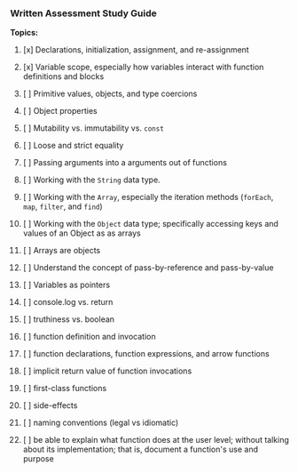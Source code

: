 ### Written Assessment Study Guide

**Topics:**

1. [x] Declarations, initialization, assignment, and re-assignment

2. [x] Variable scope, especially how variables interact with function definitions and blocks

3. [ ] Primitive values, objects, and type coercions

4. [ ] Object properties

5. [ ] Mutability vs. immutability vs. `const`

6. [ ] Loose and strict equality

7. [ ] Passing arguments into a arguments out of functions

8. [ ] Working with the `String` data type.

9. [ ] Working with the `Array`, especially the iteration methods (`forEach`, `map`, `filter`, and `find`)

10. [ ] Working with the `Object` data type; specifically accessing keys and values of an Object as as arrays

11. [ ] Arrays are objects

12. [ ] Understand the concept of pass-by-reference and pass-by-value

13. [ ] Variables as pointers

14. [ ] console.log vs. return

15. [ ] truthiness vs. boolean

16. [ ] function definition and invocation

17. [ ] function declarations, function expressions, and arrow functions

18. [ ] implicit return value of function invocations

19. [ ] first-class functions

20. [ ] side-effects

21. [ ] naming conventions (legal vs idiomatic)

22. [ ] be able to explain what function does at the user level; without talking about its implementation; that is, document a function's use and purpose
